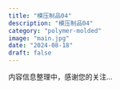 ```yaml
---
title: "模压制品04"
description: "模压制品04"
category: "polymer-molded"
image: "main.jpg"
date: "2024-08-18"
draft: false
---
```


内容信息整理中，感谢您的关注...